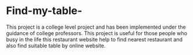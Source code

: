# Find-my-table-
This project is a college level project and has been implemented under the guidance of college professors. This project is useful for those people who busy in the life this restaurant website help  to find nearest restaurant and also find suitable table by online website.
